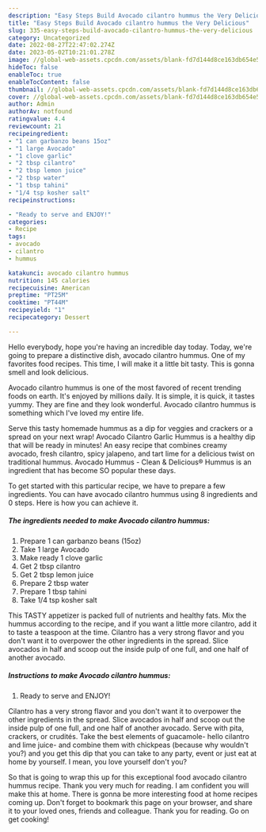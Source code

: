 ```yaml
---
description: "Easy Steps Build Avocado cilantro hummus the Very Delicious"
title: "Easy Steps Build Avocado cilantro hummus the Very Delicious"
slug: 335-easy-steps-build-avocado-cilantro-hummus-the-very-delicious
category: Uncategorized
date: 2022-08-27T22:47:02.274Z
date: 2023-05-02T10:21:01.278Z
image: //global-web-assets.cpcdn.com/assets/blank-fd7d144d8ce163db654e5a02c40b08a2775adb7897d16e4062681dc7e1b2800f.png
hideToc: false
enableToc: true
enableTocContent: false
thumbnail: //global-web-assets.cpcdn.com/assets/blank-fd7d144d8ce163db654e5a02c40b08a2775adb7897d16e4062681dc7e1b2800f.png
cover: //global-web-assets.cpcdn.com/assets/blank-fd7d144d8ce163db654e5a02c40b08a2775adb7897d16e4062681dc7e1b2800f.png
author: Admin
authorAv: notfound
ratingvalue: 4.4
reviewcount: 21
recipeingredient:
- "1 can garbanzo beans 15oz"
- "1 large Avocado"
- "1 clove garlic"
- "2 tbsp cilantro"
- "2 tbsp lemon juice"
- "2 tbsp water"
- "1 tbsp tahini"
- "1/4 tsp kosher salt"
recipeinstructions:

- "Ready to serve and ENJOY!"
categories:
- Recipe
tags:
- avocado
- cilantro
- hummus

katakunci: avocado cilantro hummus 
nutrition: 145 calories
recipecuisine: American
preptime: "PT25M"
cooktime: "PT44M"
recipeyield: "1"
recipecategory: Dessert

---
```



Hello everybody, hope you're having an incredible day today. Today, we're going to prepare a distinctive dish, avocado cilantro hummus. One of my favorites food recipes. This time, I will make it a little bit tasty. This is gonna smell and look delicious.

Avocado cilantro hummus is one of the most favored of recent trending foods on earth. It's enjoyed by millions daily. It is simple, it is quick, it tastes yummy. They are fine and they look wonderful. Avocado cilantro hummus is something which I've loved my entire life.

Serve this tasty homemade hummus as a dip for veggies and crackers or a spread on your next wrap! Avocado Cilantro Garlic Hummus is a healthy dip that will be ready in minutes! An easy recipe that combines creamy avocado, fresh cilantro, spicy jalapeno, and tart lime for a delicious twist on traditional hummus. Avocado Hummus - Clean &amp; Delicious® Hummus is an ingredient that has become SO popular these days.


To get started with this particular recipe, we have to prepare a few ingredients. You can have avocado cilantro hummus using 8 ingredients and 0 steps. Here is how you can achieve it.

<!--inarticleads1-->

##### The ingredients needed to make Avocado cilantro hummus:

1. Prepare 1 can garbanzo beans (15oz)
1. Take 1 large Avocado
1. Make ready 1 clove garlic
1. Get 2 tbsp cilantro
1. Get 2 tbsp lemon juice
1. Prepare 2 tbsp water
1. Prepare 1 tbsp tahini
1. Take 1/4 tsp kosher salt


This TASTY appetizer is packed full of nutrients and healthy fats. Mix the hummus according to the recipe, and if you want a little more cilantro, add it to taste a teaspoon at the time. Cilantro has a very strong flavor and you don&#39;t want it to overpower the other ingredients in the spread. Slice avocados in half and scoop out the inside pulp of one full, and one half of another avocado. 

<!--inarticleads2-->

##### Instructions to make Avocado cilantro hummus:


1. Ready to serve and ENJOY!

Cilantro has a very strong flavor and you don&#39;t want it to overpower the other ingredients in the spread. Slice avocados in half and scoop out the inside pulp of one full, and one half of another avocado. Serve with pita, crackers, or crudités. Take the best elements of guacamole- hello cilantro and lime juice- and combine them with chickpeas (because why wouldn&#39;t you?) and you get this dip that you can take to any party, event or just eat at home by yourself. I mean, you love yourself don&#39;t you? 

So that is going to wrap this up for this exceptional food avocado cilantro hummus recipe. Thank you very much for reading. I am confident you will make this at home. There is gonna be more interesting food at home recipes coming up. Don't forget to bookmark this page on your browser, and share it to your loved ones, friends and colleague. Thank you for reading. Go on get cooking!
